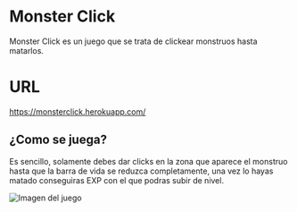 # Monster Click

Monster Click es un juego que se trata de clickear monstruos hasta matarlos.

# URL

https://monsterclick.herokuapp.com/

## ¿Como se juega?

Es sencillo, solamente debes dar clicks en la zona que aparece el monstruo hasta que la barra de vida se reduzca completamente,
una vez lo hayas matado conseguiras EXP con el que podras subir de nivel.

![Imagen del juego](https://i.postimg.cc/XNRNmmNL/image.png)

